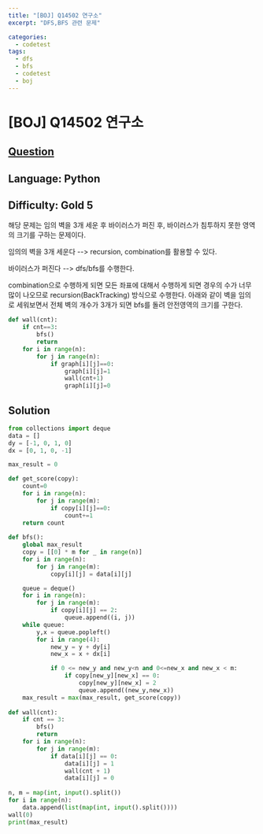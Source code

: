 ```yaml
---
title: "[BOJ] Q14502 연구소"
excerpt: "DFS,BFS 관련 문제"

categories:
  - codetest
tags:
  - dfs
  - bfs
  - codetest
  - boj
---
```

# [BOJ] Q14502 연구소
## [Question](https://www.acmicpc.net/problem/14502)
## Language: Python
## Difficulty: Gold 5

해당 문제는 임의 벽을 3개 세운 후 바이러스가 퍼진 후, 바이러스가 침투하지 못한 영역의 크기를 구하는 문제이다.

임의의 벽을 3개 세운다 --> recursion, combination를 활용할 수 있다.

바이러스가 퍼진다 --> dfs/bfs를 수행한다.

combination으로 수행하게 되면 모든 좌표에 대해서 수행하게 되면 경우의 수가 너무 많이 나오므로 recursion(BackTracking) 방식으로 수행한다. 아래와 같이 벽을 임의로 세워보면서 전체 벽의 개수가 3개가 되면 bfs를 돌려 안전영역의 크기를 구한다.

```python
def wall(cnt):
    if cnt==3:
        bfs()
        return
    for i in range(n):
        for j in range(n):
            if graph[i][j]==0:
                graph[i][j]=1
                wall(cnt+1)
                graph[i][j]=0
```
## Solution

```python
from collections import deque
data = []
dy = [-1, 0, 1, 0]
dx = [0, 1, 0, -1]

max_result = 0

def get_score(copy):
    count=0
    for i in range(n):
        for j in range(m):
            if copy[i][j]==0:
                count+=1
    return count         
    
def bfs():
    global max_result
    copy = [[0] * m for _ in range(n)]
    for i in range(n):
        for j in range(m):
            copy[i][j] = data[i][j]

    queue = deque()
    for i in range(n):
        for j in range(m):
            if copy[i][j] == 2:
                queue.append((i, j))
    while queue:
        y,x = queue.popleft()
        for i in range(4):
            new_y = y + dy[i]
            new_x = x + dx[i]

            if 0 <= new_y and new_y<n and 0<=new_x and new_x < m:
                if copy[new_y][new_x] == 0:
                    copy[new_y][new_x] = 2
                    queue.append((new_y,new_x))
    max_result = max(max_result, get_score(copy))
    
def wall(cnt):
    if cnt == 3:
        bfs()
        return
    for i in range(n):
        for j in range(m):
            if data[i][j] == 0:
                data[i][j] = 1
                wall(cnt + 1)
                data[i][j] = 0
                
n, m = map(int, input().split())
for i in range(n):
    data.append(list(map(int, input().split())))
wall(0)
print(max_result)
```

